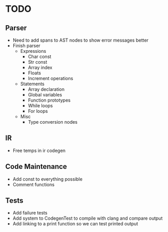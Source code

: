 # TODO

## Parser
- Need to add spans to AST nodes to show error messages better
- Finish parser
    - Expressions
        - Char const
        - Str const
        - Array index
        - Floats
        - Increment operations
    - Statements
        - Array declaration
        - Global variables
        - Function prototypes
        - While loops
        - For loops
    - Misc
        - Type conversion nodes

## IR
- Free temps in ir codegen

## Code Maintenance
- Add const to everything possible
- Comment functions

## Tests
- Add failure tests
- Add system to CodegenTest to compile with clang and compare output
- Add linking to a print function so we can test printed output